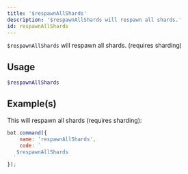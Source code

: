 ```yaml
---
title: '$respawnAllShards'
description: '$respawnAllShards will respawn all shards.'
id: respawnAllShards
---
```


`$respawnAllShards` will respawn all shards. (requires sharding)

## Usage

```php
$respawnAllShards
```

## Example(s)

This will respawn all shards (requires sharding):

```javascript
bot.command({
    name: 'respawnAllShards',
    code: `
   $respawnAllShards
  `
});
```
